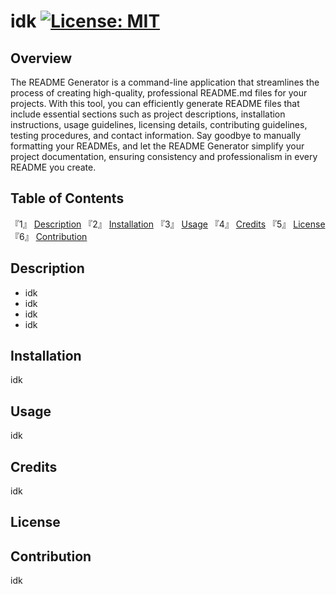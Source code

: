 # idk [![License: MIT](https://img.shields.io/badge/License-MIT-yellow.svg)](https://opensource.org/licenses/MIT)

## Overview
The README Generator is a command-line application that streamlines the process of creating high-quality, professional README.md files for your projects. With this tool, you can efficiently generate README files that include essential sections such as project descriptions, installation instructions, usage guidelines, licensing details, contributing guidelines, testing procedures, and contact information. Say goodbye to manually formatting your READMEs, and let the README Generator simplify your project documentation, ensuring consistency and professionalism in every README you create.

## Table of Contents
『1』 [Description](#description) 『2』 [Installation](#installation) 『3』 [Usage](#usage) 『4』 [Credits](#credits) 『5』 [License](#license) 『6』 [Contribution](#contribution)

## Description 
- idk
- idk
- idk
- idk
        
## Installation
idk
        
## Usage 
idk
        
## Credits 
idk

## License 

        
## Contribution 
idk